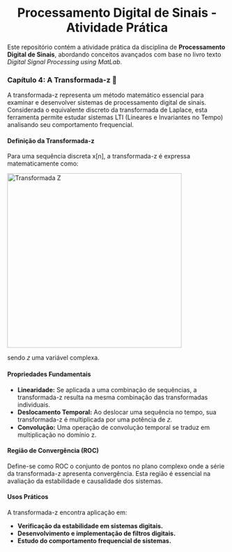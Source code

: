 <h1 align="center">Processamento Digital de Sinais - Atividade Prática</h1>

<p>
Este repositório contém a atividade prática da disciplina de <strong>Processamento Digital de Sinais</strong>, abordando conceitos avançados com base no livro texto <em>Digital Signal Processing using MatLab</em>.
</p>

### **Capítulo 4: A Transformada-z** 🔄
A transformada-z representa um método matemático essencial para examinar e desenvolver sistemas de processamento digital de sinais. Considerada o equivalente discreto da transformada de Laplace, esta ferramenta permite estudar sistemas LTI (Lineares e Invariantes no Tempo) analisando seu comportamento frequencial.

#### **Definição da Transformada-z** 
Para uma sequência discreta x[n], a transformada-z é expressa matematicamente como:

<img src="https://github.com/user-attachments/assets/de2535be-07b5-40af-abfb-75711d890811" alt="Transformada Z" width="400"/>

sendo 𝑧 uma variável complexa.

#### **Propriedades Fundamentais**
- **Linearidade:** Se aplicada a uma combinação de sequências, a transformada-z resulta na mesma combinação das transformadas individuais.
- **Deslocamento Temporal:** Ao deslocar uma sequência no tempo, sua transformada-z é multiplicada por uma potência de 𝑧.
- **Convolução:** Uma operação de convolução temporal se traduz em multiplicação no domínio z.

#### **Região de Convergência (ROC)**
Define-se como ROC o conjunto de pontos no plano complexo onde a série da transformada-z apresenta convergência. Esta região é essencial na avaliação da estabilidade e causalidade dos sistemas.

#### **Usos Práticos**
A transformada-z encontra aplicação em:
- **Verificação da estabilidade em sistemas digitais.**
- **Desenvolvimento e implementação de filtros digitais.**
- **Estudo do comportamento frequencial de sistemas.**